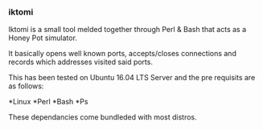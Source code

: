 ### iktomi

Iktomi is a small tool melded together through Perl & Bash that acts as a Honey Pot simulator.

It basically opens well known ports, accepts/closes connections and records which addresses visited said ports.

This has been tested on Ubuntu 16.04 LTS Server and the pre requisits are as follows:

*Linux
*Perl
*Bash
*Ps

These dependancies come bundleded with most distros.

